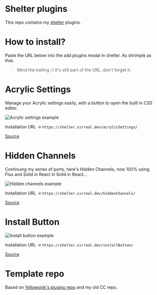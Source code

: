 # Shelter plugins

This repo contains my [shelter](https://github.com/uwu/shelter/) plugins.

# How to install?

Paste the URL below into the add plugins modal in shelter. As shrimple as that.

> Mind the trailing `/`! It's still part of the URL, don't forget it.

# Acrylic Settings

Manage your Acrylic settings easily, with a button to open the built in CSS editor.

![Acrylic settings example](https://raw.githubusercontent.com/xirreal-plugins/xirreal-plugins.github.io/master/assets/acrylicSettings.png)

Installation URL -> `https://shelter.xirreal.dev/acrylicSettings/`

[Source](https://github.com/xirreal-plugins/xirreal-plugins.github.io/tree/master/plugins/acrylicSettings)

# Hidden Channels

Continuing my series of ports, here's Hidden Channels, now 100% using Flux and Solid in React in Solid in React...

![Hidden channels example](https://raw.githubusercontent.com/xirreal-plugins/xirreal-plugins.github.io/master/assets/hiddenChannels.png)

Installation URL -> `https://shelter.xirreal.dev/hiddenChannels/`

[Source](https://github.com/xirreal-plugins/xirreal-plugins.github.io/tree/master/plugins/hiddenChannels)

# Install Button

![Install button example](https://raw.githubusercontent.com/xirreal-plugins/xirreal-plugins.github.io/master/assets/installButton.png)

Installation URL -> `https://shelter.xirreal.dev/installButton/`

[Source](https://github.com/xirreal-plugins/xirreal-plugins.github.io/tree/master/plugins/installButton)

# Template repo

Based on [Yellowsink's plugins repo](https://github.com/yellowsink/shelter-plugins/) and my old CC repo.
